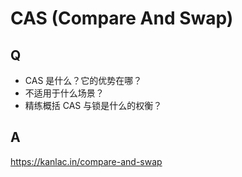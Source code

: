 # CAS (Compare And Swap)

## Q

- CAS 是什么？它的优势在哪？
- 不适用于什么场景？
- 精练概括 CAS 与锁是什么的权衡？

## A

https://kanlac.in/compare-and-swap